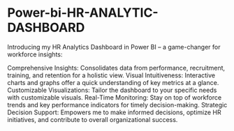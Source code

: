 # Power-bi-HR-ANALYTIC-DASHBOARD

Introducing my HR Analytics Dashboard in Power BI – a game-changer for workforce insights:

Comprehensive Insights: Consolidates data from performance, recruitment, training, and retention for a holistic view.
Visual Intuitiveness: Interactive charts and graphs offer a quick understanding of key metrics at a glance.
Customizable Visualizations: Tailor the dashboard to your specific needs with customizable visuals.
Real-Time Monitoring: Stay on top of workforce trends and key performance indicators for timely decision-making.
Strategic Decision Support: Empowers me to make informed decisions, optimize HR initiatives, and contribute to overall organizational success.
